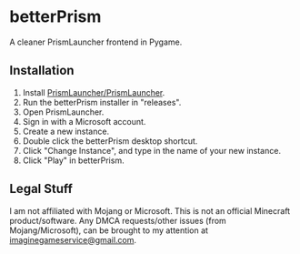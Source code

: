 # betterPrism
A cleaner PrismLauncher frontend in Pygame.

## Installation
1. Install [PrismLauncher/PrismLauncher](https://github.com/PrismLauncher/PrismLauncher).
2. Run the betterPrism installer in "releases".
3. Open PrismLauncher.
4. Sign in with a Microsoft account.
5. Create a new instance.
6. Double click the betterPrism desktop shortcut.
7. Click "Change Instance", and type in the name of your new instance.
8. Click "Play" in betterPrism.

## Legal Stuff
I am not affiliated with Mojang or Microsoft. This is not an official Minecraft product/software. Any DMCA requests/other issues (from Mojang/Microsoft), can be brought to my attention at imaginegameservice@gmail.com.
